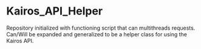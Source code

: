 # Kairos_API_Helper
Repository initialized with functioning script that can multithreads requests. Can/Will be expanded and generalized to be a helper class for using the Kairos API.
